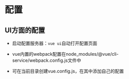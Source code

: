 # 配置
## UI方面的配置
* 启动配置服务器：`vue ui`自动打开配置页面

* vue内置的webpack配置在node_modules/@vue/cli-service/webpack.config.js文件中

* 可在当前目录创建vue.config.js，在其中添加自己的配置
